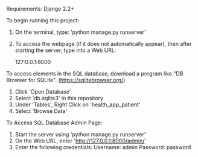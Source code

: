 Requirements:
Django 2.2+

To begin running this project:
1. On the terminal, type: 'python manage.py runserver'
2. To access the webpage (if it does not automatically appear), then
    after starting the server, type into a Web URL:

    127:0.0.1:8000

To access elements in the SQL database, download a program like
"DB Browser for SQLite". (https://sqlitebrowser.org/)
1. Click 'Open Database'
2. Select 'db.sqlite3' in this repository
3. Under 'Tables', Right Click on  'health_app_patient'
4. Select 'Browse Data'

To Access SQL Database Admin Page:
1. Start the server using 'python manage.py runserver'
2. On the Web URL, enter 'http://127.0.0.1:8000/admin/'
3. Enter the following credentials:
    Username: admin
    Password: password
